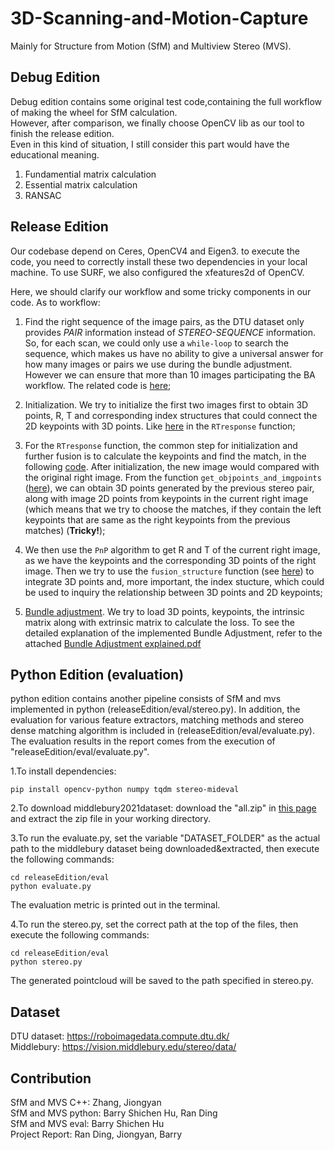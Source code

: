 # 3D-Scanning-and-Motion-Capture
Mainly for Structure from Motion (SfM) and Multiview Stereo (MVS).

## Debug Edition
Debug edition contains some original test code,containing the full workflow of making the wheel for SfM calculation.  
However, after comparison, we finally choose OpenCV lib as our tool to finish the release edition.  
Even in this kind of situation, I still consider this part would have the educational meaning.  
 1. Fundamential matrix calculation  
 2. Essential matrix calculation  
 3. RANSAC  

## Release Edition
Our codebase depend on Ceres, OpenCV4 and Eigen3. to execute the code, you need to correctly install these two dependencies in your local machine. To use SURF, we also configured the xfeatures2d of OpenCV.

Here, we should clarify our workflow and some tricky components in our code. As to workflow:  
  

1. Find the right sequence of the image pairs, as the DTU dataset only provides *PAIR* information instead of *STEREO-SEQUENCE* information. So, for each scan, we could only use a `while-loop` to search the sequence, which makes us have no ability to give a universal answer for how many images or pairs we use during the bundle adjustment. However we can ensure that more than 10 images participating the BA workflow. The related code is [here](https://github.com/hinczhang/3D-Scanning-and-Motion-Capture/blob/be94566c63d8db5dcffb68a6462646c31f565806/releaseEdition/MVStereo/mv_stereo.cpp#L45);  
  
2. Initialization. We try to initialize the first two images first to obtain 3D points, R, T and corresponding index structures that could connect the 2D keypoints with 3D points. Like [here](https://github.com/hinczhang/3D-Scanning-and-Motion-Capture/blob/be94566c63d8db5dcffb68a6462646c31f565806/releaseEdition/SfM/Stereo.cpp#L115) in the `RTresponse` function;  
  
3. For the `RTresponse` function, the common step for initialization and further fusion is to calculate the keypoints and find the match, in the following [code](https://github.com/hinczhang/3D-Scanning-and-Motion-Capture/blob/be94566c63d8db5dcffb68a6462646c31f565806/releaseEdition/SfM/Stereo.cpp#L143). After initialization, the new image would compared with the original right image. From the function `get_objpoints_and_imgpoints` ([here](https://github.com/hinczhang/3D-Scanning-and-Motion-Capture/blob/be94566c63d8db5dcffb68a6462646c31f565806/releaseEdition/SfM/Stereo.cpp#L203)), we can obtain 3D points generated by the previous stereo pair, along with image 2D points from keypoints in the current right image (which means that we try to choose the matches, if they contain the left keypoints that are same as the right keypoints from the previous matches) (**Tricky!**);  
  
4. We then use the `PnP` algorithm to get R and T of the current right image, as we have the keypoints and the corresponding 3D points of the right image. Then we try to use the `fusion_structure` function (see [here](https://github.com/hinczhang/3D-Scanning-and-Motion-Capture/blob/be94566c63d8db5dcffb68a6462646c31f565806/releaseEdition/SfM/Stereo.cpp#L220)) to integrate 3D points and, more important, the index stucture, which could be used to inquiry the relationship between 3D points and 2D keypoints;  
  
5. [Bundle adjustment](https://github.com/hinczhang/3D-Scanning-and-Motion-Capture/blob/be94566c63d8db5dcffb68a6462646c31f565806/releaseEdition/MVStereo/mv_stereo.cpp#L95). We try to load 3D points, keypoints, the intrinsic matrix along with extrinsic matrix to calculate the loss. To see the detailed explanation of the implemented Bundle Adjustment, refer to the attached [Bundle Adjustment explained.pdf](https://github.com/hinczhang/3D-Scanning-and-Motion-Capture/blob/main/Bundle%20Adjustment%20explained.pdf)
## Python Edition (evaluation)
python edition contains another pipeline consists of SfM and mvs implemented in python (releaseEdition/eval/stereo.py). In addition, the evaluation for various feature extractors, matching methods and stereo dense matching algorithm is included in (releaseEdition/eval/evaluate.py). The evaluation results in the report comes from the execution of "releaseEdition/eval/evaluate.py".

 1.To install dependencies:
```shell
pip install opencv-python numpy tqdm stereo-mideval
```
 2.To download middlebury2021dataset: download the "all.zip" in [this page](https://vision.middlebury.edu/stereo/data/scenes2021/zip/) and extract the zip file in your working directory.

 3.To run the evaluate.py, set the variable "DATASET_FOLDER" as the actual path to the middlebury dataset being downloaded&extracted, then execute the following commands:
```shell
cd releaseEdition/eval
python evaluate.py
```
The evaluation metric is printed out in the terminal.

 4.To run the stereo.py, set the correct path at the top of the files, then execute the following commands:
```shell
cd releaseEdition/eval
python stereo.py
```
The generated pointcloud will be saved to the path specified in stereo.py.

## Dataset
DTU dataset: https://roboimagedata.compute.dtu.dk/  
Middlebury: https://vision.middlebury.edu/stereo/data/

## Contribution
SfM and MVS C++: Zhang, Jiongyan  
SfM and MVS python: Barry Shichen Hu, Ran Ding    
SfM and MVS eval: Barry Shichen Hu      
Project Report: Ran Ding, Jiongyan, Barry   
